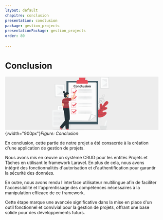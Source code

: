```yaml
---
layout: default
chapitre: conclusion
presentation: conclusion
package: gestion_projects
presentationPackage: gestion_projects
order: 80

---
```

# Conclusion

![Conclusion](./images/conclusion.png){:width="900px"}*Figure: Conclusion*

<!-- note -->

En conclusion, cette partie de notre projet a été consacrée à la création d'une application de gestion de projets.

Nous avons mis en œuvre un système CRUD pour les entités Projets et Tâches en utilisant le framework Laravel. En plus de cela, nous avons intégré des fonctionnalités d'autorisation et d'authentification pour garantir la sécurité des données.

En outre, nous avons rendu l'interface utilisateur multilingue afin de faciliter l'accessibilité et l'apprentissage des compétences nécessaires à la manipulation efficace de ce framework.

Cette étape marque une avancée significative dans la mise en place d'un outil fonctionnel et convivial pour la gestion de projets, offrant une base solide pour des développements futurs.

